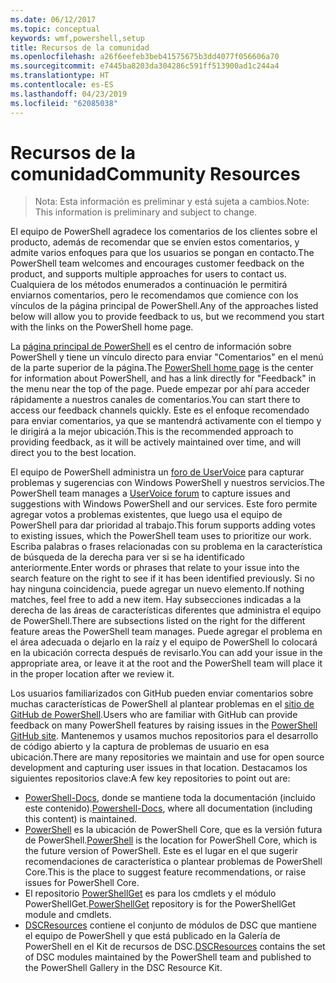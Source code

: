 ```yaml
---
ms.date: 06/12/2017
ms.topic: conceptual
keywords: wmf,powershell,setup
title: Recursos de la comunidad
ms.openlocfilehash: a26f6eefeb3beb41575675b3dd4077f056606a70
ms.sourcegitcommit: e7445ba8203da304286c591ff513900ad1c244a4
ms.translationtype: HT
ms.contentlocale: es-ES
ms.lasthandoff: 04/23/2019
ms.locfileid: "62085038"
---
```

# <a name="community-resources"></a><span data-ttu-id="e5016-103">Recursos de la comunidad</span><span class="sxs-lookup"><span data-stu-id="e5016-103">Community Resources</span></span>
> <span data-ttu-id="e5016-104">Nota: Esta información es preliminar y está sujeta a cambios.</span><span class="sxs-lookup"><span data-stu-id="e5016-104">Note: This information is preliminary and subject to change.</span></span>

<span data-ttu-id="e5016-105">El equipo de PowerShell agradece los comentarios de los clientes sobre el producto, además de recomendar que se envíen estos comentarios, y admite varios enfoques para que los usuarios se pongan en contacto.</span><span class="sxs-lookup"><span data-stu-id="e5016-105">The PowerShell team welcomes and encourages customer feedback on the product, and supports multiple approaches for users to contact us.</span></span>
<span data-ttu-id="e5016-106">Cualquiera de los métodos enumerados a continuación le permitirá enviarnos comentarios, pero le recomendamos que comience con los vínculos de la página principal de PowerShell.</span><span class="sxs-lookup"><span data-stu-id="e5016-106">Any of the approaches listed below will allow you to provide feedback to us, but we recommend you start with the links on the PowerShell home page.</span></span>

<span data-ttu-id="e5016-107">La [página principal de PowerShell](https://microsoft.com/powershell) es el centro de información sobre PowerShell y tiene un vínculo directo para enviar "Comentarios" en el menú de la parte superior de la página.</span><span class="sxs-lookup"><span data-stu-id="e5016-107">The [PowerShell home page](https://microsoft.com/powershell) is the center for information about PowerShell, and has a link directly for "Feedback" in the menu near the top of the page.</span></span>
<span data-ttu-id="e5016-108">Puede empezar por ahí para acceder rápidamente a nuestros canales de comentarios.</span><span class="sxs-lookup"><span data-stu-id="e5016-108">You can start there to access our feedback channels quickly.</span></span>
<span data-ttu-id="e5016-109">Este es el enfoque recomendado para enviar comentarios, ya que se mantendrá activamente con el tiempo y le dirigirá a la mejor ubicación.</span><span class="sxs-lookup"><span data-stu-id="e5016-109">This is the recommended approach to providing feedback, as it will be actively maintained over time, and will direct you to the best location.</span></span>

<span data-ttu-id="e5016-110">El equipo de PowerShell administra un [foro de UserVoice](https://windowsserver.uservoice.com/forums/301869-powershell/) para capturar problemas y sugerencias con Windows PowerShell y nuestros servicios.</span><span class="sxs-lookup"><span data-stu-id="e5016-110">The PowerShell team manages a [UserVoice forum](https://windowsserver.uservoice.com/forums/301869-powershell/) to capture issues and suggestions with Windows PowerShell and our services.</span></span>
<span data-ttu-id="e5016-111">Este foro permite agregar votos a problemas existentes, que luego usa el equipo de PowerShell para dar prioridad al trabajo.</span><span class="sxs-lookup"><span data-stu-id="e5016-111">This forum supports adding votes to existing issues, which the PowerShell team uses to prioritize our work.</span></span>
<span data-ttu-id="e5016-112">Escriba palabras o frases relacionadas con su problema en la característica de búsqueda de la derecha para ver si se ha identificado anteriormente.</span><span class="sxs-lookup"><span data-stu-id="e5016-112">Enter words or phrases that relate to your issue into the search feature on the right to see if it has been identified previously.</span></span>
<span data-ttu-id="e5016-113">Si no hay ninguna coincidencia, puede agregar un nuevo elemento.</span><span class="sxs-lookup"><span data-stu-id="e5016-113">If nothing matches, feel free to add a new item.</span></span>
<span data-ttu-id="e5016-114">Hay subsecciones indicadas a la derecha de las áreas de características diferentes que administra el equipo de PowerShell.</span><span class="sxs-lookup"><span data-stu-id="e5016-114">There are subsections listed on the right for the different feature areas the PowerShell team manages.</span></span>
<span data-ttu-id="e5016-115">Puede agregar el problema en el área adecuada o dejarlo en la raíz y el equipo de PowerShell lo colocará en la ubicación correcta después de revisarlo.</span><span class="sxs-lookup"><span data-stu-id="e5016-115">You can add your issue in the appropriate area, or leave it at the root and the PowerShell team will place it in the proper location after we review it.</span></span>

<span data-ttu-id="e5016-116">Los usuarios familiarizados con GitHub pueden enviar comentarios sobre muchas características de PowerShell al plantear problemas en el [sitio de GitHub de PowerShell](https://github.com/powershell).</span><span class="sxs-lookup"><span data-stu-id="e5016-116">Users who are familiar with GitHub can provide feedback on many PowerShell features by raising issues in the [PowerShell GitHub site](https://github.com/powershell).</span></span>
<span data-ttu-id="e5016-117">Mantenemos y usamos muchos repositorios para el desarrollo de código abierto y la captura de problemas de usuario en esa ubicación.</span><span class="sxs-lookup"><span data-stu-id="e5016-117">There are many repositories we maintain and use for open source development and capturing user issues in that location.</span></span>
<span data-ttu-id="e5016-118">Destacamos los siguientes repositorios clave:</span><span class="sxs-lookup"><span data-stu-id="e5016-118">A few key repositories to point out are:</span></span>

* <span data-ttu-id="e5016-119">[PowerShell-Docs](https://github.com/PowerShell/powershell-docs), donde se mantiene toda la documentación (incluido este contenido).</span><span class="sxs-lookup"><span data-stu-id="e5016-119">[Powershell-Docs](https://github.com/PowerShell/powershell-docs), where all documentation (including this content) is maintained.</span></span>
* <span data-ttu-id="e5016-120">[PowerShell](https://github.com/PowerShell/powershell) es la ubicación de PowerShell Core, que es la versión futura de PowerShell.</span><span class="sxs-lookup"><span data-stu-id="e5016-120">[PowerShell](https://github.com/PowerShell/powershell) is the location for PowerShell Core, which is the future version of PowerShell.</span></span>
<span data-ttu-id="e5016-121">Este es el lugar en el que sugerir recomendaciones de característica o plantear problemas de PowerShell Core.</span><span class="sxs-lookup"><span data-stu-id="e5016-121">This is the place to suggest feature recommendations, or raise issues for PowerShell Core.</span></span>
* <span data-ttu-id="e5016-122">El repositorio [PowerShellGet](https://github.com/PowerShell/powershellget) es para los cmdlets y el módulo PowerShellGet.</span><span class="sxs-lookup"><span data-stu-id="e5016-122">[PowerShellGet](https://github.com/PowerShell/powershellget) repository is for the PowerShellGet module and cmdlets.</span></span>
* <span data-ttu-id="e5016-123">[DSCResources](https://github.com/PowerShell/DscResources) contiene el conjunto de módulos de DSC que mantiene el equipo de PowerShell y que está publicado en la Galería de PowerShell en el Kit de recursos de DSC.</span><span class="sxs-lookup"><span data-stu-id="e5016-123">[DSCResources](https://github.com/PowerShell/DscResources) contains the set of DSC modules maintained by the PowerShell team and published to the PowerShell Gallery in the DSC Resource Kit.</span></span>
